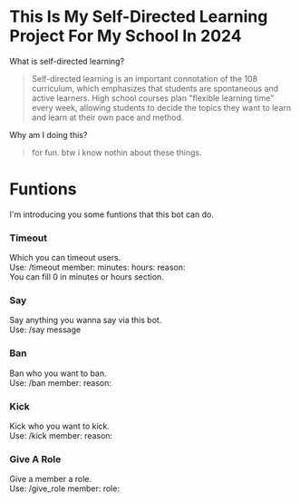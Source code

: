 # This Is My Self-Directed Learning Project For My School In 2024
What is self-directed learning? <br />
> Self-directed learning is an important connotation of the 108 curriculum, which emphasizes that students are spontaneous and active learners. High school courses plan "flexible learning time" every week, allowing students to decide the topics they want to learn and learn at their own pace and method.<br />

Why am I doing this?<br />
> for fun. btw i know nothin about these things.

# Funtions
I'm introducing you some funtions that this bot can do.
### Timeout
Which you can timeout users. <br />
Use: /timeout member: minutes: hours: reason: <br />
You can fill 0 in minutes or hours section. 
### Say
Say anything you wanna say via this bot. <br />
Use: /say message
### Ban
Ban who you want to ban. <br />
Use: /ban member: reason:
### Kick
Kick who you want to kick. <br />
Use: /kick member: reason:
### Give A Role
Give a member a role. <br />
Use: /give_role member: role:
